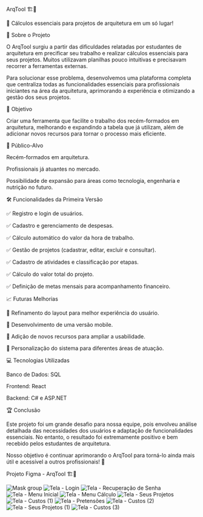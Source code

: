 ArqTool 🏗️📐

📌 Cálculos essenciais para projetos de arquitetura em um só lugar!

🔎 Sobre o Projeto

O ArqTool surgiu a partir das dificuldades relatadas por estudantes de arquitetura em precificar seu trabalho e realizar cálculos essenciais para seus projetos. Muitos utilizavam planilhas pouco intuitivas e precisavam recorrer a ferramentas externas.


Para solucionar esse problema, desenvolvemos uma plataforma completa que centraliza todas as funcionalidades essenciais para profissionais iniciantes na área da arquitetura, aprimorando a experiência e otimizando a gestão dos seus projetos.


🚀 Objetivo

Criar uma ferramenta que facilite o trabalho dos recém-formados em arquitetura, melhorando e expandindo a tabela que já utilizam, além de adicionar novos recursos para tornar o processo mais eficiente.


🎯 Público-Alvo

Recém-formados em arquitetura.

Profissionais já atuantes no mercado.

Possibilidade de expansão para áreas como tecnologia, engenharia e nutrição no futuro.

🛠 Funcionalidades da Primeira Versão

✅ Registro e login de usuários.

✅ Cadastro e gerenciamento de despesas.

✅ Cálculo automático do valor da hora de trabalho.

✅ Gestão de projetos (cadastrar, editar, excluir e consultar).

✅ Cadastro de atividades e classificação por etapas.

✅ Cálculo do valor total do projeto.

✅ Definição de metas mensais para acompanhamento financeiro.


📈 Futuras Melhorias

🔹 Refinamento do layout para melhor experiência do usuário.

🔹 Desenvolvimento de uma versão mobile.

🔹 Adição de novos recursos para ampliar a usabilidade.

🔹 Personalização do sistema para diferentes áreas de atuação.


💻 Tecnologias Utilizadas

Banco de Dados: SQL

Frontend: React

Backend: C# e ASP.NET

🏆 Conclusão

Este projeto foi um grande desafio para nossa equipe, pois envolveu análise detalhada das necessidades dos usuários e adaptação de funcionalidades essenciais. No entanto, o resultado foi extremamente positivo e bem recebido pelos estudantes de arquitetura.


Nosso objetivo é continuar aprimorando o ArqTool para torná-lo ainda mais útil e acessível a outros profissionais! 🚀









Projeto Figma - ArqTool 🏗️📐



![Mask group](https://github.com/user-attachments/assets/72991220-e936-463d-b33a-b86a6497861d)
![Tela - Login](https://github.com/user-attachments/assets/e7d7865d-78ae-4473-9553-3779b5f2796d)
![Tela - Recuperação de Senha](https://github.com/user-attachments/assets/13b8f83d-8cfc-40a0-9100-067d0c2e7402)
![Tela - Menu Inicial](https://github.com/user-attachments/assets/cd6613ef-0970-4a37-a357-1e5262834718)
![Tela - Menu Cálculo](https://github.com/user-attachments/assets/c684822f-3f4c-43bb-8b91-4d1bac6b7f7d)
![Tela - Seus Projetos](https://github.com/user-attachments/assets/ce914a67-2a65-4c19-ba54-b477926f73d8)
![Tela - Custos (1)](https://github.com/user-attachments/assets/d4969bb2-b7c4-4e1c-9f90-7e02c63a6363)
![Tela - Pretensões](https://github.com/user-attachments/assets/8e62e5cb-6abd-4fb8-98f9-ee5be78854c3)
![Tela - Custos (2)](https://github.com/user-attachments/assets/bcedd682-ac45-4be3-aab4-672f89e877f7)
![Tela - Seus Projetos (1)](https://github.com/user-attachments/assets/0b3053f5-7626-44d4-ace7-4e4487d9c0da)
![Tela - Custos (3)](https://github.com/user-attachments/assets/01f3ee5e-6b61-4b4c-94d2-03e202e22890)
